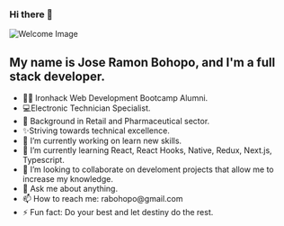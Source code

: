 ### Hi there 👋

<img src="https://th.bing.com/th/id/OIP.86hOKldQ6-9wx22VQdqi4gHaEK?w=316&h=180&c=7&r=0&o=5&pid=1.7" alt="Welcome Image" style="max-width: 100%;">
</hr>

<h2>My name is Jose Ramon Bohopo, and I'm a full stack developer.</h2>

<ul>
  <li>👩‍💻 Ironhack Web Development Bootcamp Alumni.</li>
  <li>💻Electronic Technician Specialist.</li>
  <li>👔 Background in Retail and Pharmaceutical sector.</li>
  <li>✨Striving towards technical excellence.</li>
</hr>
  <li>🔭 I’m currently working on learn new skills.</li>
  <li>🌱 I’m currently learning React, React Hooks, Native, Redux, Next.js, Typescript.</li>
  <li>👯 I’m looking to collaborate on develoment projects that allow me to increase my knowledge.</li>
  <li> 💬 Ask me about anything.</li>
  <li> 📫 How to reach me: rabohopo@gmail.com</li>
  <li>⚡ Fun fact: Do your best and let destiny do the rest.</li>
</ul>

<!--
**JoseBohopo/JoseBohopo** is a  _special_ ✨ repository because its `README.md` (this file) appears on your GitHub profile.

Here are some ideas to get you started:

- 
-
- 
- 🤔 I’m looking for help with ...
-
-
- 


🎓 Bachelor in Advertising and Public Relations
🌱 Always learning
⚡ 
💖 Code refactoring and clean code
🌍 I love nature, hiking and cycling
-->
